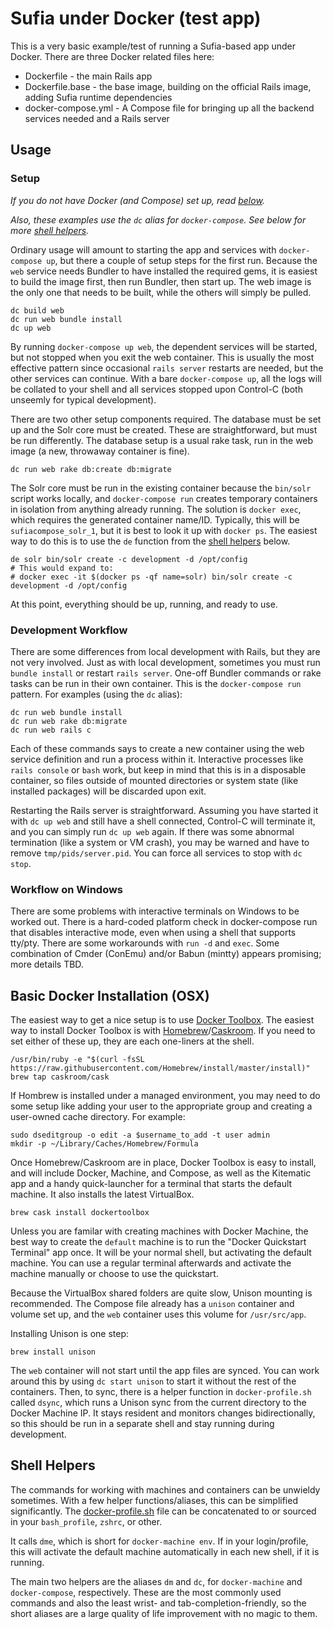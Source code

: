 # Sufia under Docker (test app)

This is a very basic example/test of running a Sufia-based app under Docker.
There are three Docker related files here:

 * Dockerfile - the main Rails app
 * Dockerfile.base - the base image, building on the official Rails image,
   adding Sufia runtime dependencies
 * docker-compose.yml - A Compose file for bringing up all the backend services
   needed and a Rails server

## Usage

### Setup

_If you do not have Docker (and Compose) set up, read [below](#basic-docker-installation-osx)._

_Also, these examples use the `dc` alias for `docker-compose`. See
below for more [shell helpers](#shell-helpers)._

Ordinary usage will amount to starting the app and services with
`docker-compose up`, but there a couple of setup steps for the first run. Because
the `web` service needs Bundler to have installed the required gems, it is easiest
to build the image first, then run Bundler, then start up. The web image is the
only one that needs to be built, while the others will simply be pulled.

```
dc build web
dc run web bundle install
dc up web
```

By running `docker-compose up web`, the dependent services will be started, but
not stopped when you exit the web container. This is usually the most effective
pattern since occasional `rails server` restarts are needed, but the other
services can continue. With a bare `docker-compose up`, all the logs will be
collated to your shell and all services stopped upon Control-C (both unseemly
for typical development).

There are two other setup components required. The database must be set up and
the Solr core must be created. These are straightforward, but must be run
differently. The database setup is a usual rake task, run in the web image (a
new, throwaway container is fine).

```
dc run web rake db:create db:migrate
```

The Solr core must be run in the existing container because the `bin/solr`
script works locally, and `docker-compose run` creates temporary containers in
isolation from anything already running. The solution is `docker exec`, which
requires the generated container name/ID. Typically, this will be
`sufiacompose_solr_1`, but it is best to look it up with `docker ps`. The
easiest way to do this is to use the `de` function from the [shell helpers](#shell-helpers)
below.

```
de solr bin/solr create -c development -d /opt/config
# This would expand to:
# docker exec -it $(docker ps -qf name=solr) bin/solr create -c development -d /opt/config
```

At this point, everything should be up, running, and ready to use.

### Development Workflow

There are some differences from local development with Rails, but they are not
very involved. Just as with local development, sometimes you must run `bundle
install` or restart `rails server`. One-off Bundler commands or rake tasks can
be run in their own container. This is the `docker-compose run` pattern. For
examples (using the `dc` alias):

```
dc run web bundle install
dc run web rake db:migrate
dc run web rails c
```

Each of these commands says to create a new container using the web service
definition and run a process within it. Interactive processes like `rails
console` or `bash` work, but keep in mind that this is in a disposable
container, so files outside of mounted directories or system state (like
installed packages) will be discarded upon exit.

Restarting the Rails server is straightforward. Assuming you have started it
with `dc up web` and still have a shell connected, Control-C will terminate it,
and you can simply run `dc up web` again. If there was some abnormal
termination (like a system or VM crash), you may be warned and have to remove
`tmp/pids/server.pid`. You can force all services to stop with `dc stop`.


### Workflow on Windows

There are some problems with interactive terminals on Windows to be worked out.
There is a hard-coded platform check in docker-compose run that disables
interactive mode, even when using a shell that supports tty/pty. There are some
workarounds with `run -d` and `exec`. Some combination of Cmder (ConEmu) and/or
Babun (mintty) appears promising; more details TBD.

## Basic Docker Installation (OSX)

The easiest way to get a nice setup is to use [Docker Toolbox](https://www.docker.com/products/docker-toolbox).
The easiest way to install Docker Toolbox is with [Homebrew](http://brew.sh)/[Caskroom](https://caskroom.github.io).
If you need to set either of these up, they are each one-liners at the shell.

```
/usr/bin/ruby -e "$(curl -fsSL https://raw.githubusercontent.com/Homebrew/install/master/install)"
brew tap caskroom/cask
```

If Hombrew is installed under a managed environment, you may need to do some
setup like adding your user to the appropriate group and creating a user-owned
cache directory. For example:

```
sudo dseditgroup -o edit -a $username_to_add -t user admin
mkdir -p ~/Library/Caches/Homebrew/Formula
```

Once Homebrew/Caskroom are in place, Docker Toolbox is easy to install, and
will include Docker, Machine, and Compose, as well as the Kitematic app and a
handy quick-launcher for a terminal that starts the default machine. It also
installs the latest VirtualBox.

```
brew cask install dockertoolbox
```

Unless you are familar with creating machines with Docker Machine, the best way
to create the `default` machine is to run the "Docker Quickstart Terminal" app
once. It will be your normal shell, but activating the default machine. You can
use a regular terminal afterwards and activate the machine manually or choose to
use the quickstart.

Because the VirtualBox shared folders are quite slow, Unison mounting is
recommended. The Compose file already has a `unison` container and volume set
up, and the `web` container uses this volume for `/usr/src/app`.

Installing Unison is one step:

```
brew install unison
```

The `web` container will not start until the app files are synced. You can work
around this by using `dc start unison` to start it without the rest of the
containers. Then, to sync, there is a helper function in `docker-profile.sh`
called `dsync`, which runs a Unison sync from the current directory to the
Docker Machine IP. It stays resident and monitors changes bidirectionally,
so this should be run in a separate shell and stay running during development.

## Shell Helpers

The commands for working with machines and containers can be unwieldy
sometimes. With a few helper functions/aliases, this can be simplified
significantly. The [docker-profile.sh](docker-profile.sh) file can be
concatenated to or sourced in your `bash_profile`, `zshrc`, or other.

It calls `dme`, which is short for `docker-machine env`. If in your
login/profile, this will activate the default machine automatically in each new
shell, if it is running.

The main two helpers are the aliases `dm` and `dc`, for `docker-machine` and
`docker-compose`, respectively. These are the most commonly used commands and
also the least wrist- and tab-completion-friendly, so the short aliases are a
large quality of life improvement with no magic to them.

